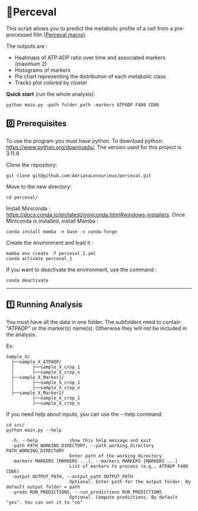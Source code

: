 # 🌈Perceval 

This script allows you to predict the metabolic profile of a cell from a pre-processed film ([Perceval macro)](https://github.com/AdrianaBioinfo/perceval/tree/main/macro). 

The outputs are :
- Heatmaps of ATP:ADP ratio over time and associated markers (maximum 2)
- Histograms of markers
- Pie chart representing the distribution of each metabolic class
- Tracks plot colored by cluster

**Quick start** (run the whole analysis):
```
python main.py -path folder_path -markers ATPADP F480 CD86
```

## 	:zero: Prerequisites

To use the program you must have python. 
To download python: https://www.python.org/downloads/. The version used for this project is 3.11.9

Clone the repository:

```SHELL
git clone git@github.com:AdrianaLecourieux/perceval.git
```

Move to the new directory:

```SHELL
cd perceval/
```

Install Miniconda :  https://docs.conda.io/en/latest/miniconda.html#windows-installers.
Once Miniconda is installed, install Mamba :

```SHELL
conda install mamba -n base -c conda-forge
```

Create the environment and load it :

```SHELL
mamba env create -f perceval_1.yml
conda activate perceval_1
```
If you want to deactivate the environment, use the command :

```SHELL
conda deactivate
```
-----------------------
## :one: Running Analysis

You must have all the data in one folder. The subfolders need to contain "ATPADP" or the marker(s) name(s). Otherwise they will not be included in the analysis.

Ex: 
```SHELL
Sample_X/
  ├──sample_X_ATPADP/
  │       ├──sample_X_crop_1
  |       ├──sample_X_crop_n
  ├──sample_X_Marker1/
  │       ├──sample_X_crop_1
  |       ├──sample_X_crop_n  
  ├──sample_X_Marker2/
          ├──sample_X_crop_1
          ├──sample_X_crop_n  

```
If you need help about inputs, you can use the --help command:

```SHELL
cd src/
python main.py --help
```
```
  -h, --help            show this help message and exit
  -path PATH_WORKING_DIRECTORY, --path_working_directory PATH_WORKING_DIRECTORY
                        Enter path of the working directory
  -markers MARKERS [MARKERS ...], --markers MARKERS [MARKERS ...]
                        List of markers to process (e.g., ATPADP F480 CD86)
  -output OUTPUT_PATH, --output_path OUTPUT_PATH
                        Optional. Enter path for the output folder. By default output folder = path
  -preds RUN_PREDICTIONS, --run_predictions RUN_PREDICTIONS
                        Optional. Compute predictions. By default "yes". You can set it to "no"
```
